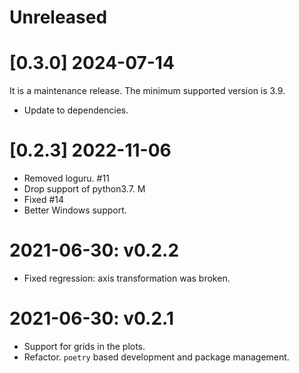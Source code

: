 # Unreleased

# [0.3.0] 2024-07-14

It is a maintenance release. The minimum supported version is 3.9.

- Update to dependencies.

# [0.2.3] 2022-11-06

- Removed loguru. #11
- Drop support of python3.7. M
- Fixed #14
- Better Windows support.

# 2021-06-30: v0.2.2

- Fixed regression: axis transformation was broken.

# 2021-06-30: v0.2.1

- Support for grids in the plots.
- Refactor. `poetry` based development and package management.

